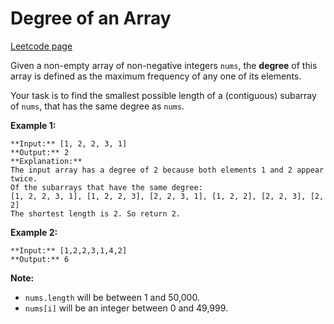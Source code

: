 # Degree of an Array
[Leetcode page](https://leetcode.com/problems/degree-of-an-array/description)

Given a non-empty array of non-negative integers `nums`, the **degree** of
this array is defined as the maximum frequency of any one of its elements.

Your task is to find the smallest possible length of a (contiguous) subarray
of `nums`, that has the same degree as `nums`.

**Example 1:**  

    
    
    **Input:** [1, 2, 2, 3, 1]
    **Output:** 2
    **Explanation:** 
    The input array has a degree of 2 because both elements 1 and 2 appear twice.
    Of the subarrays that have the same degree:
    [1, 2, 2, 3, 1], [1, 2, 2, 3], [2, 2, 3, 1], [1, 2, 2], [2, 2, 3], [2, 2]
    The shortest length is 2. So return 2.
    

**Example 2:**  

    
    
    **Input:** [1,2,2,3,1,4,2]
    **Output:** 6
    

**Note:**

* `nums.length` will be between 1 and 50,000.
* `nums[i]` will be an integer between 0 and 49,999.


